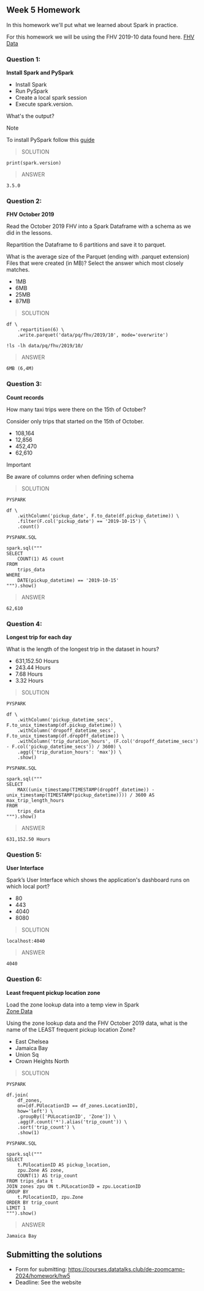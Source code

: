## Week 5 Homework 

In this homework we'll put what we learned about Spark in practice.

For this homework we will be using the FHV 2019-10 data found here. [FHV Data](https://github.com/DataTalksClub/nyc-tlc-data/releases/download/fhv/fhv_tripdata_2019-10.csv.gz)

### Question 1: 

**Install Spark and PySpark** 

- Install Spark
- Run PySpark
- Create a local spark session
- Execute spark.version.

What's the output?

> [!NOTE]
> To install PySpark follow this [guide](https://github.com/DataTalksClub/data-engineering-zoomcamp/blob/main/05-batch/setup/pyspark.md)

>SOLUTION
```
print(spark.version)
```
>ANSWER
```
3.5.0
```

### Question 2: 

**FHV October 2019**

Read the October 2019 FHV into a Spark Dataframe with a schema as we did in the lessons.

Repartition the Dataframe to 6 partitions and save it to parquet.

What is the average size of the Parquet (ending with .parquet extension) Files that were created (in MB)? Select the answer which most closely matches.

- 1MB
- 6MB
- 25MB
- 87MB

>SOLUTION
```
df \
    .repartition(6) \
    .write.parquet('data/pq/fhv/2019/10', mode='overwrite')

!ls -lh data/pq/fhv/2019/10/
```
>ANSWER
```
6MB (6,4M)
```

### Question 3: 

**Count records** 

How many taxi trips were there on the 15th of October?

Consider only trips that started on the 15th of October.

- 108,164
- 12,856
- 452,470
- 62,610

> [!IMPORTANT]
> Be aware of columns order when defining schema

>SOLUTION
```
PYSPARK

df \
    .withColumn('pickup_date', F.to_date(df.pickup_datetime)) \
    .filter(F.col('pickup_date') == '2019-10-15') \
    .count()

PYSPARK.SQL

spark.sql("""
SELECT
    COUNT(1) AS count
FROM
    trips_data
WHERE
    DATE(pickup_datetime) == '2019-10-15'
""").show()
```
>ANSWER
```
62,610
```

### Question 4: 

**Longest trip for each day** 

What is the length of the longest trip in the dataset in hours?

- 631,152.50 Hours
- 243.44 Hours
- 7.68 Hours
- 3.32 Hours

>SOLUTION
```
PYSPARK

df \
    .withColumn('pickup_datetime_secs', F.to_unix_timestamp(df.pickup_datetime)) \
    .withColumn('dropoff_datetime_secs', F.to_unix_timestamp(df.dropOff_datetime)) \
    .withColumn('trip_duration_hours', (F.col('dropoff_datetime_secs') - F.col('pickup_datetime_secs')) / 3600) \
    .agg({'trip_duration_hours': 'max'}) \
    .show()

PYSPARK.SQL

spark.sql("""
SELECT
    MAX((unix_timestamp(TIMESTAMP(dropOff_datetime)) - unix_timestamp(TIMESTAMP(pickup_datetime)))) / 3600 AS max_trip_length_hours
FROM
    trips_data
""").show()
```
>ANSWER
```
631,152.50 Hours
```

### Question 5: 

**User Interface**

Spark’s User Interface which shows the application's dashboard runs on which local port?

- 80
- 443
- 4040
- 8080

>SOLUTION
```
localhost:4040
```
>ANSWER
```
4040
```

### Question 6: 

**Least frequent pickup location zone**

Load the zone lookup data into a temp view in Spark</br>
[Zone Data](https://github.com/DataTalksClub/nyc-tlc-data/releases/download/misc/taxi_zone_lookup.csv)

Using the zone lookup data and the FHV October 2019 data, what is the name of the LEAST frequent pickup location Zone?</br>

- East Chelsea
- Jamaica Bay
- Union Sq
- Crown Heights North

>SOLUTION
```
PYSPARK

df.join(
    df_zones,
    on=[df.PUlocationID == df_zones.LocationID],
    how='left') \
    .groupBy(['PULocationID', 'Zone']) \
    .agg(F.count('*').alias('trip_count')) \
    .sort('trip_count') \
    .show(1)

PYSPARK.SQL

spark.sql("""
SELECT
    t.PUlocationID AS pickup_location,
    zpu.Zone AS zone,
    COUNT(1) AS trip_count
FROM trips_data t
JOIN zones zpu ON t.PULocationID = zpu.LocationID
GROUP BY
    t.PUlocationID, zpu.Zone
ORDER BY trip_count
LIMIT 1
""").show()
```
>ANSWER
```
Jamaica Bay
```

## Submitting the solutions

- Form for submitting: https://courses.datatalks.club/de-zoomcamp-2024/homework/hw5
- Deadline: See the website
